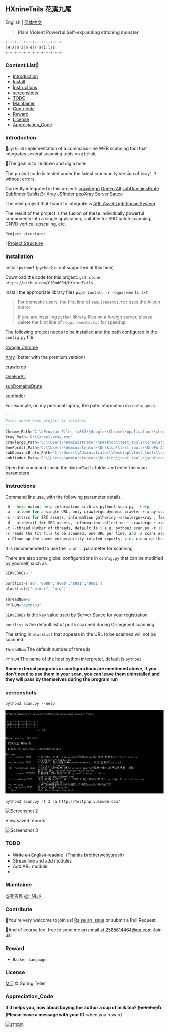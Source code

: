 ## HXnineTails 花溪九尾

English | [简体中文](https://github.com/Cl0udG0d/HXnineTails/blob/main/README-ZH.md)

> **Plain** **Violent** **Powerful** **Self-expanding stitching monster**

```python
+-+-+-+-+-+-+-+-+-+-+-+-+
|H|X|n|i|n|e|T|a|i|l|s|
+-+-+-+-+-+-+-+-+-+-+-+-+
```

### Content List🚀

- [Introduction](#Introduction)
- [Install](#Install)
- [Instructions](#Instructions)
- [screenshots](#screenshots)
- [TODO](#TODO)
- [Maintainer](#Maintainer)
- [Contribute](#Contribute)
- [Reward](#Reward)
- [License](#License)
- [Appreciation_Code](#Appreciation_Code)



### Introduction

:paw_prints:`python3` implementation of a command-line WEB scanning tool that integrates several scanning tools on `github`.

:trident:The goal is to lie down and dig a hole

The project code is tested under the latest community version of `xray1.7` without errors

Currently integrated in this project: [crawlergo](https://github.com/0Kee-Team/crawlergo) [OneForAll](https://github.com/shmilylty/OneForAll) [subDomainsBrute](https://github.com/lijiejie/subDomainsBrute) [Subfinder](https://github.com/projectdiscovery/subfinder) [Sublist3r](https://github.com/aboul3la/Sublist3r) [Xray](https://github.com/chaitin/xray) [JSfinder](https://github.com/Threezh1/JSFinder) [pppXray]( https://github.com/Cl0udG0d/pppXray) [Server Sauce](http://sc.ftqq.com/3.version)

The next project that I want to integrate is [ARL Asset Lighthouse System](https://github.com/TophantTechnology/ARL)

The result of the project is the fusion of these individually powerful components into a single application, suitable for SRC batch scanning, CNVD vertical upscaling, etc.

`Project structure: `

! [Project Structure](https://github.com/Cl0udG0d/HXnineTails/blob/main/images/Architecture.png)



### Installation

Install `python3` (`python2` is not supported at this time)

Download the code for this project: `git clone https://github.com/Cl0udG0d/HXnineTails`

Install the appropriate library files `pip3 install -r requirements.txt` 

> For domestic users, the first line of `requirements.txt` uses the Aliyun mirror
>
> If you are installing `python` library files on a foreign server, please delete the first line of `requirements.txt` for speedup

The following project needs to be installed and the path configured in the `config.py` file

[Google Chrome](https://www.google.com/intl/zh-CN/chrome/)

[Xray](https://github.com/chaitin/xray/releases) (better with the premium version)

[crawlergo](https://github.com/0Kee-Team/crawlergo/releases)

[OneForAll](https://github.com/shmilylty/OneForAll/releases)

[subDomainsBrute](https://github.com/lijiejie/subDomainsBrute)

[subfinder](https://github.com/projectdiscovery/subfinder/releases)



For example, on my personal laptop, the path information in `config.py` is

```python
'''
Paths where each project is located.
'''
Chrome_Path='C:\\Program Files (x86)\\Google\\Chrome\\Application\\chrome.exe'
Xray_Path='D:\\Xray\\xray.exe'
crawlergo_Path='C:\\Users\\Administrator\\Desktop\\test_tools\\crawlergo.exe'
OneForAll_Path='C:\\Users\\Administrator\\Desktop\\test_tools\\OneForAll-master\\'
subDomainsBrute_Path='C:\\Users\\Administrator\\Desktop\\test_tools\\subDomainsBrute-master\\'
subfinder_Path='C:\\Users\\Administrator\\Desktop\\test_tools\\subfinder\\'
```

Open the command line in the `HXnineTails` folder and enter the scan parameters



### Instructions

Command line use, with the following parameter details.

```python
-h --help output help information such as python3 scan.py --help
-a --attone for a single URL, only crawlergo dynamic crawler + xray scan For example Baidu official website python3 scan.py -a https://www.baidu.com
-s --attsrc for SRC assets, information gathering +crawlergo+xray , for example Baidu SRC python3 scan.py -s baidu.com
-d --attdetail for SRC assets, information collection + crawlergo + xray + C segment information collection + js sensitive information collection , for example Baidu SRC input python3 scan.py -d baidu.com
-t --thread Number of threads, default is 5 e.g. python3 scan.py -t 10 -a http://testphp.vulnweb.com/ 
-r reads the txt file to be scanned, one URL per line, and -a scans each URL taken out, e.g. python3 scan.py -t 10 -r target.txt
-c Clean up the saved vulnerability-related reports, i.e. clean up the files in the save folder
```

It is recommended to use the `-a` or `-s` parameter for scanning

There are also some global configurations in `config.py` that can be modified by yourself, such as

```python
SERVERKEY=''

portlist=['80','8080','8000','8081','8001']
blacklist=["spider", "org"]

ThreadNum=5
PYTHON="python3"
```

`SERVERKEY` is the `key` value used by Server Sauce for your registration

`portlist` is the default list of ports scanned during C-segment scanning

The string in `blacklist` that appears in the URL to be scanned will not be scanned

`ThreadNum` The default number of threads

`PYTHON` The name of the host python interpreter, default is `python3`



**Some external programs or configurations are mentioned above, if you don't need to use them in your scan, you can leave them uninstalled and they will pass by themselves during the program run**

### screenshots

```shell
python3 scan.py --help
```

![Screenshot 1](https://github.com/Cl0udG0d/HXnineTails/blob/main/images/1.png)

```shell
python3 scan.py -t 3 -a http://testphp.vulnweb.com/
```

![Screenshot 2](https://github.com/Cl0udG0d/HXnineTails/blob/main/images/2.png)

View saved reports

![Screenshot 3](https://github.com/Cl0udG0d/HXnineTails/blob/main/images/3.png)



### TODO

+ ~~Write an English readme~~（Thanks brother[wenyurush](https://github.com/wenyurush)）
+ Streamline and add modules
+ Add ARL module
+ ...



### Maintainer

[@春告鳥](https://github.com/Cl0udG0d)
[@HNIJK](https://github.com/HNIJK)



### Contribute

:beer:You're very welcome to join us! [Raise an Issue](https://github.com/Cl0udG0d/HXnineTails/issues/new) or submit a Pull Request.

:beers:And of course feel free to send me an email at 2585614464@qq.com Join us!



### Reward

+ `Backer Language` 



### License

[MIT](LICENSE) © Spring Teller



### Appreciation_Code

**If it helps you, how about buying the author a cup of milk tea? ~~(hehehe)~~:+1: (Please leave a message with your ID** when you reward

![打赏码](https://github.com/Cl0udG0d/HXnineTails/blob/main/images/Praise.png)

